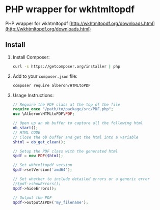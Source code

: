 # PHP wrapper for wkhtmltopdf

PHP wrapper for wkhtmltopdf [http://wkhtmltopdf.org/downloads.html](http://wkhtmltopdf.org/downloads.html)

## Install

1. Install Composer:

    ```bash
    curl -s https://getcomposer.org/installer | php
    ```

2. Add to your `composer.json` file:

    ```bash
    composer require alberon/HTMLtoPDF
    ```

3. Usage Instructions:

    ```php
    // Require the PDF class at the top of the file
    require_once "/path/to/package/src/PDF.php";
    use \Alberon\HTMLtoPDF\PDF;

    // Open up an ob buffer to capture all the following html
    ob_start();
    // HTML CODE
    // Close the ob buffer and get the html into a variable
    $html = ob_get_clean();

    // Setup the PDF class with the generated html
    $pdf = new PDF($html);

    // Set wkhtmltopdf version
    $pdf->setVersion('amd64');

    // Set whether to include detailed errors or a generic error
    //$pdf->showErrors();
    $pdf->hideErrors();

    // Output the PDF
    $pdf->outputAsPDF('my_filename');
    ```
